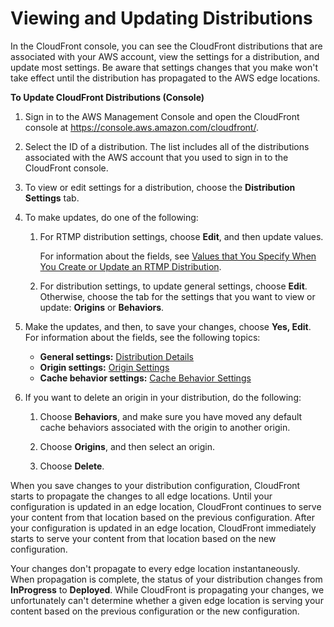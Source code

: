 # Viewing and Updating Distributions<a name="HowToUpdateDistribution"></a>

In the CloudFront console, you can see the CloudFront distributions that are associated with your AWS account, view the settings for a distribution, and update most settings\. Be aware that settings changes that you make won't take effect until the distribution has propagated to the AWS edge locations\.<a name="HowToUpdateDistributionProcedure"></a>

**To Update CloudFront Distributions \(Console\)**

1. Sign in to the AWS Management Console and open the CloudFront console at [https://console\.aws\.amazon\.com/cloudfront/](https://console.aws.amazon.com/cloudfront/)\.

1. Select the ID of a distribution\. The list includes all of the distributions associated with the AWS account that you used to sign in to the CloudFront console\.

1. To view or edit settings for a distribution, choose the **Distribution Settings** tab\.

1. To make updates, do one of the following:

   1. For RTMP distribution settings, choose **Edit**, and then update values\.

      For information about the fields, see [Values that You Specify When You Create or Update an RTMP Distribution](distribution-rtmp-values-specify.md)\.

   1. For distribution settings, to update general settings, choose **Edit**\. Otherwise, choose the tab for the settings that you want to view or update: **Origins** or **Behaviors**\.

1. Make the updates, and then, to save your changes, choose **Yes, Edit**\. For information about the fields, see the following topics: 
   + **General settings:** [Distribution Details](distribution-web-values-specify.md#DownloadDistValuesGeneral)
   + **Origin settings:** [Origin Settings](distribution-web-values-specify.md#DownloadDistValuesOrigin)
   + **Cache behavior settings:** [Cache Behavior Settings](distribution-web-values-specify.md#DownloadDistValuesCacheBehavior)

1. If you want to delete an origin in your distribution, do the following:

   1. Choose **Behaviors**, and make sure you have moved any default cache behaviors associated with the origin to another origin\.

   1. Choose **Origins**, and then select an origin\.

   1. Choose **Delete**\.

When you save changes to your distribution configuration, CloudFront starts to propagate the changes to all edge locations\. Until your configuration is updated in an edge location, CloudFront continues to serve your content from that location based on the previous configuration\. After your configuration is updated in an edge location, CloudFront immediately starts to serve your content from that location based on the new configuration\.

Your changes don't propagate to every edge location instantaneously\. When propagation is complete, the status of your distribution changes from **InProgress** to **Deployed**\. While CloudFront is propagating your changes, we unfortunately can't determine whether a given edge location is serving your content based on the previous configuration or the new configuration\.